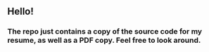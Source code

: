 ## Hello!

### The repo just contains a copy of the source code for my resume, as well as a PDF copy. Feel free to look around.
